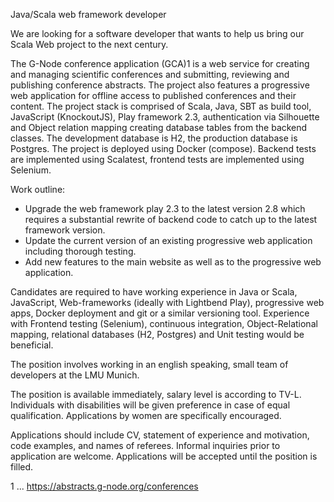 Java/Scala web framework developer

We are looking for a software developer that wants to help us bring our Scala Web project to the next century.

The G-Node conference application (GCA)1 is a web service for creating and managing scientific conferences and submitting, reviewing and publishing conference abstracts. The project also features a progressive web application for offline access to published conferences and their content.
The project stack is comprised of Scala, Java, SBT as build tool, JavaScript (KnockoutJS), Play framework 2.3, authentication via Silhouette and Object relation mapping creating database tables from the backend classes. The development database is H2, the production database is Postgres. The project is deployed using Docker (compose). Backend tests are implemented using Scalatest, frontend tests are implemented using Selenium.

Work outline:
- Upgrade the web framework play 2.3 to the latest version 2.8 which requires a substantial rewrite of backend code to catch up to the latest framework version.
- Update the current version of an existing progressive web application including thorough testing.
- Add new features to the main website as well as to the progressive web application.

Candidates are required to have working experience in Java or Scala, JavaScript, Web-frameworks (ideally with Lightbend Play), progressive web apps, Docker deployment and git or a similar versioning tool. Experience with Frontend testing (Selenium), continuous integration, Object-Relational mapping, relational databases (H2, Postgres) and Unit testing would be beneficial.

The position involves working in an english speaking, small team of developers at the LMU Munich.

The position is available immediately, salary level is according to TV-L.
Individuals with disabilities will be given preference in case of equal qualification. Applications by women are specifically encouraged.

Applications should include CV, statement of experience and motivation, code examples, and names of referees. Informal inquiries prior to application are welcome. Applications will be accepted until the position is filled.

1 ... https://abstracts.g-node.org/conferences

